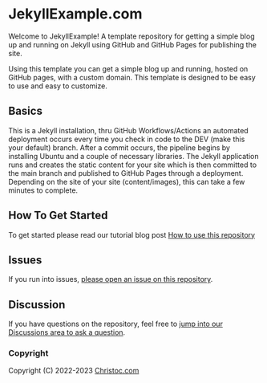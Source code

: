 # JekyllExample.com

Welcome to JekyllExample! A template repository for getting a simple blog up and running on Jekyll using GitHub and GitHub Pages for publishing the site.

Using this template you can get a simple blog up and running, hosted on GitHub pages, with a custom domain. This template is designed to be easy to use and easy to customize.

## Basics
This is a Jekyll installation, thru GitHub Workflows/Actions an automated deployment occurs every time you check in code to the DEV (make this your default) branch. After a commit occurs, the pipeline begins by installing Ubuntu and a couple of necessary libraries. The Jekyll application runs and creates the static content for your site which is then committed to the main branch and published to GitHub Pages through a deployment. Depending on the site of your site (content/images), this can take a few minutes to complete.

## How To Get Started
To get started please read our tutorial blog post [How to use this repository](http://www.jekyllexample.com/easy-installation-instructions-for-jekyll)

## Issues 
If you run into issues, [please open an issue on this repository](https://github.com/ChrisHammond/jekyllexample.github.io/issues).

## Discussion
If you have questions on the repository, feel free to [jump into our Discussions area to ask a question](https://github.com/ChrisHammond/jekyllexample.github.io/discussions).

### Copyright

Copyright (C) 2022-2023 [Christoc.com](https://www.christoc.com/)
